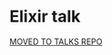 Elixir talk
===========

[MOVED TO TALKS REPO](https://github.com/j3rn/talks/tree/master/elixir-talk)
